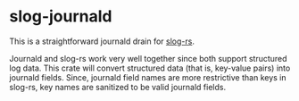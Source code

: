 # slog-journald

This is a straightforward journald drain for [slog-rs](https://github.com/dpc/slog-rs).

Journald and slog-rs work very well together since both support structured log data. This crate will convert structured data (that is, key-value pairs) into journald fields. Since, journald field names are more restrictive than keys in slog-rs, key names are sanitized to be valid journald fields.
